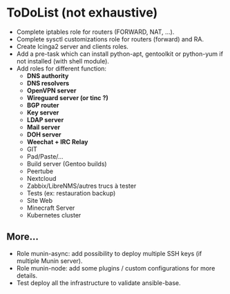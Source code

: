 # ToDoList (not exhaustive)

* Complete iptables role for routers (FORWARD, NAT, ...).
* Complete sysctl customizations role for routers (forward) and RA.
* Create Icinga2 server and clients roles.
* Add a pre-task which can install python-apt, gentoolkit or python-yum if not installed (with shell module).
* Add roles for different function:
  * **DNS authority**
  * **DNS resolvers**
  * **OpenVPN server**
  * **Wireguard server (or tinc ?)**
  * **BGP router**
  * **Key server**
  * **LDAP server**
  * **Mail server**
  * **DOH server**
  * **Weechat + IRC Relay**
  * GIT
  * Pad/Paste/...
  * Build server (Gentoo builds)
  * Peertube
  * Nextcloud
  * Zabbix/LibreNMS/autres trucs à tester
  * Tests (ex: restauration backup)
  * Site Web
  * Minecraft Server
  * Kubernetes cluster

## More...

* Role munin-async: add possibility to deploy multiple SSH keys (if multiple Munin server).
* Role munin-node: add some plugins / custom configurations for more details.
* Test deploy all the infrastructure to validate ansible-base.
